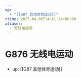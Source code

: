 ```yaml
---
up:
  - "[[G87 其他体育运动]]"
ctime: 2025-04-06T14:41:24+08:00
aliases:
  - 无线电运动
---
```


# G876 无线电运动

- up: [[G87 其他体育运动]]
